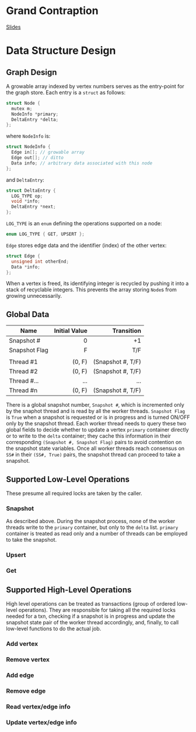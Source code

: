 # Grand Contraption
[Slides](https://hpenterprise-my.sharepoint.com/personal/kartik_singhal_hpe_com/_layouts/15/guestaccess.aspx?guestaccesstoken=WJCdIWG3pO1uHguoplr6V%2b8XMQr1NeQaZj8GvA22MHM%3d&docid=2_02d053a3b98de4e5a87e54b84aa9870af)

# Data Structure Design

## Graph Design

A growable array indexed by vertex numbers serves as the entry-point for the graph store. Each entry is a `struct` as follows:
```C
struct Node {
  mutex m;
  NodeInfo *primary;
  DeltaEntry *delta;
};
```

where `NodeInfo` is:
```C
struct NodeInfo {
  Edge in[]; // growable array
  Edge out[]; // ditto
  Data info; // arbitrary data associated with this node
};
```

and `DeltaEntry`:
```C
struct DeltaEntry {
  LOG_TYPE op;
  void *info;
  DeltaEntry *next;
};
```

`LOG_TYPE` is an `enum` defining the operations supported on a node:
```C
enum LOG_TYPE { GET, UPSERT };
```

`Edge` stores edge data and the identifier (index) of the other vertex:
```C
struct Edge {
  unsigned int otherEnd;
  Data *info;
};
```

When a vertex is freed, its identifying integer is recycled by pushing it into a stack of recyclable integers. This prevents the array storing `Node`s from growing unnecessarily.

## Global Data

| Name          | Initial Value | Transition         |
| ------------- | -------------:| ------------------:|
| Snapshot #    |             0 |                 +1 |
| Snapshot Flag |             F |                T/F |
|                                                    |
| Thread #1     |        (0, F) |  (Snapshot #, T/F) |
| Thread #2     |        (0, F) |  (Snapshot #, T/F) |
| Thread #...   |           ... |                ... |
| Thread #n     |        (0, F) |  (Snapshot #, T/F) |

There is a global snapshot number, `Snapshot #`, which is incremented only by the snaphot thread and is read by all the worker threads. `Snapshot Flag` is `True` when a snapshot is requested or is in progress and is turned ON/OFF only by the snapshot thread. Each worker thread needs to query these two global fields to decide whether to update a vertex `primary` container directly or to write to the `delta` container; they cache this information in their corresponding `(Snapshot #, Snapshot Flag)` pairs to avoid contention on the snapshot state variables. Once all worker threads reach consensus  on `SS#` in their `(SS#, True)` pairs, the snapshot thread can proceed to take a snapshot.

## Supported Low-Level Operations
These presume all required locks are taken by the caller.

### Snapshot
As described above. During the snapshot process, none of the worker threads write to the `primary` container, but only to the `delta` list. `primary` container is treated as read only and a number of threads can be employed to take the snapshot.

### Upsert

### Get

## Supported High-Level Operations
High level operations can be treated as transactions (group of ordered low-level operations). They are responsible for taking all the required locks needed for a txn, checking if a snapshot is in progress and update the snapshot state pair of the worker thread accordingly, and, finally, to call low-level functions to do the actual job.
### Add vertex
### Remove vertex
### Add edge
### Remove edge
### Read vertex/edge info
### Update vertex/edge info
